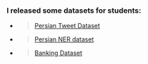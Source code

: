 
### I released some datasets for students:
> 
> 
> 
> 
- > [Persian Tweet Dataset](https://gitlab.com/skorani/persian_tweet)
> 
> 
- > [Persian NER dataset](https://github.com/OverFlowData/NER-)
> 
> 
> 
- > [Banking Dataset](https://github.com/skorani/persian-dataset)

